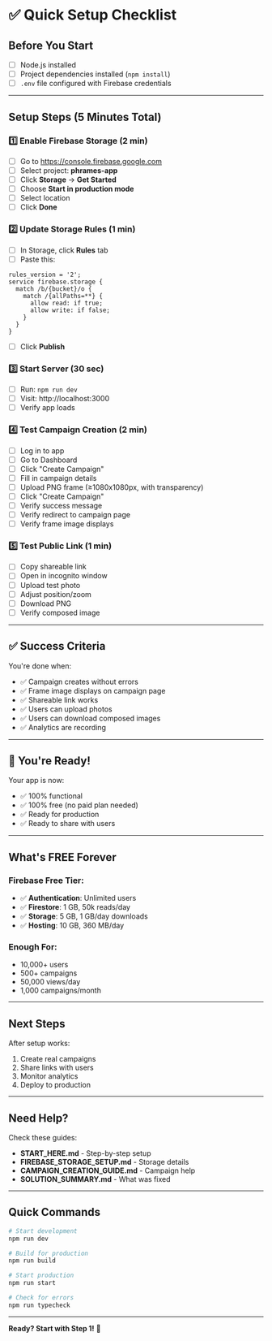 # ✅ Quick Setup Checklist

## Before You Start
- [ ] Node.js installed
- [ ] Project dependencies installed (`npm install`)
- [ ] `.env` file configured with Firebase credentials

---

## Setup Steps (5 Minutes Total)

### 1️⃣ Enable Firebase Storage (2 min)
- [ ] Go to https://console.firebase.google.com
- [ ] Select project: **phrames-app**
- [ ] Click **Storage** → **Get Started**
- [ ] Choose **Start in production mode**
- [ ] Select location
- [ ] Click **Done**

### 2️⃣ Update Storage Rules (1 min)
- [ ] In Storage, click **Rules** tab
- [ ] Paste this:
```
rules_version = '2';
service firebase.storage {
  match /b/{bucket}/o {
    match /{allPaths=**} {
      allow read: if true;
      allow write: if false;
    }
  }
}
```
- [ ] Click **Publish**

### 3️⃣ Start Server (30 sec)
- [ ] Run: `npm run dev`
- [ ] Visit: http://localhost:3000
- [ ] Verify app loads

### 4️⃣ Test Campaign Creation (2 min)
- [ ] Log in to app
- [ ] Go to Dashboard
- [ ] Click "Create Campaign"
- [ ] Fill in campaign details
- [ ] Upload PNG frame (≥1080x1080px, with transparency)
- [ ] Click "Create Campaign"
- [ ] Verify success message
- [ ] Verify redirect to campaign page
- [ ] Verify frame image displays

### 5️⃣ Test Public Link (1 min)
- [ ] Copy shareable link
- [ ] Open in incognito window
- [ ] Upload test photo
- [ ] Adjust position/zoom
- [ ] Download PNG
- [ ] Verify composed image

---

## ✅ Success Criteria

You're done when:
- ✅ Campaign creates without errors
- ✅ Frame image displays on campaign page
- ✅ Shareable link works
- ✅ Users can upload photos
- ✅ Users can download composed images
- ✅ Analytics are recording

---

## 🎉 You're Ready!

Your app is now:
- ✅ 100% functional
- ✅ 100% free (no paid plan needed)
- ✅ Ready for production
- ✅ Ready to share with users

---

## What's FREE Forever

### Firebase Free Tier:
- ✅ **Authentication**: Unlimited users
- ✅ **Firestore**: 1 GB, 50k reads/day
- ✅ **Storage**: 5 GB, 1 GB/day downloads
- ✅ **Hosting**: 10 GB, 360 MB/day

### Enough For:
- 10,000+ users
- 500+ campaigns
- 50,000 views/day
- 1,000 campaigns/month

---

## Next Steps

After setup works:
1. Create real campaigns
2. Share links with users
3. Monitor analytics
4. Deploy to production

---

## Need Help?

Check these guides:
- **START_HERE.md** - Step-by-step setup
- **FIREBASE_STORAGE_SETUP.md** - Storage details
- **CAMPAIGN_CREATION_GUIDE.md** - Campaign help
- **SOLUTION_SUMMARY.md** - What was fixed

---

## Quick Commands

```bash
# Start development
npm run dev

# Build for production
npm run build

# Start production
npm run start

# Check for errors
npm run typecheck
```

---

**Ready? Start with Step 1!** 🚀
